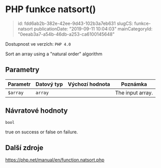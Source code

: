 PHP funkce natsort()
================================

> id: fdd6ab2b-382e-42ee-9d43-102b3a7eb631
> slugCS: funkce-natsort
> publicationDate: "2019-09-11 10:04:03"
> mainCategoryId: "0eeab3a7-a54b-46db-a253-ca6100145648"

Dostupnost ve verzích: `PHP 4.0`

Sort an array using a "natural order" algorithm


Parametry
--------------

| Parametr | Datový typ | Výchozí hodnota | Poznámka |
|-----|-----|-----|-----|
| `$array` | `array` |  | The input array. |


Návratové hodnoty
----------------

`bool`

true on success or false on failure.

Další zdroje
------------

https://php.net/manual/en/function.natsort.php
